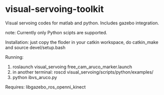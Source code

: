# visual-servoing-toolkit

Visual servoing codes for matlab and python.
Includes gazebo integration.


note: Currently only Python scipts are supported.

Installation:
just copy the floder in your catkin workspace, do catkin_make and source devel/setup.bash

Running:
1. roslaunch visual_servoing free_cam_aruco_marker.launch
2. in another terminal: roscd visual_servoing/scripts/python/examples/
3. python ibvs_aruco.py


Requires:
libgazebo_ros_openni_kinect
